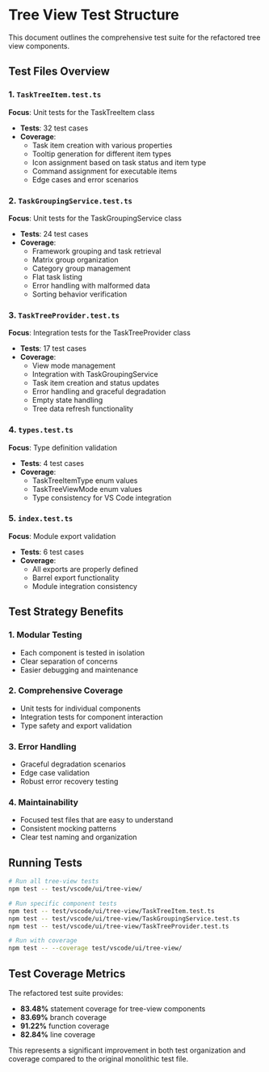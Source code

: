 # Tree View Test Structure

This document outlines the comprehensive test suite for the refactored tree view components.

## Test Files Overview

### 1. `TaskTreeItem.test.ts`
**Focus**: Unit tests for the TaskTreeItem class
- **Tests**: 32 test cases
- **Coverage**:
  - Task item creation with various properties
  - Tooltip generation for different item types
  - Icon assignment based on task status and item type  
  - Command assignment for executable items
  - Edge cases and error scenarios

### 2. `TaskGroupingService.test.ts`
**Focus**: Unit tests for the TaskGroupingService class
- **Tests**: 24 test cases
- **Coverage**:
  - Framework grouping and task retrieval
  - Matrix group organization
  - Category group management
  - Flat task listing
  - Error handling with malformed data
  - Sorting behavior verification

### 3. `TaskTreeProvider.test.ts`
**Focus**: Integration tests for the TaskTreeProvider class
- **Tests**: 17 test cases
- **Coverage**:
  - View mode management
  - Integration with TaskGroupingService
  - Task item creation and status updates
  - Error handling and graceful degradation
  - Empty state handling
  - Tree data refresh functionality

### 4. `types.test.ts`
**Focus**: Type definition validation
- **Tests**: 4 test cases
- **Coverage**:
  - TaskTreeItemType enum values
  - TaskTreeViewMode enum values
  - Type consistency for VS Code integration

### 5. `index.test.ts`
**Focus**: Module export validation
- **Tests**: 6 test cases
- **Coverage**:
  - All exports are properly defined
  - Barrel export functionality
  - Module integration consistency

## Test Strategy Benefits

### 1. **Modular Testing**
- Each component is tested in isolation
- Clear separation of concerns
- Easier debugging and maintenance

### 2. **Comprehensive Coverage**
- Unit tests for individual components
- Integration tests for component interaction
- Type safety and export validation

### 3. **Error Handling**
- Graceful degradation scenarios
- Edge case validation
- Robust error recovery testing

### 4. **Maintainability**
- Focused test files that are easy to understand
- Consistent mocking patterns
- Clear test naming and organization

## Running Tests

```bash
# Run all tree-view tests
npm test -- test/vscode/ui/tree-view/

# Run specific component tests
npm test -- test/vscode/ui/tree-view/TaskTreeItem.test.ts
npm test -- test/vscode/ui/tree-view/TaskGroupingService.test.ts
npm test -- test/vscode/ui/tree-view/TaskTreeProvider.test.ts

# Run with coverage
npm test -- --coverage test/vscode/ui/tree-view/
```

## Test Coverage Metrics

The refactored test suite provides:
- **83.48%** statement coverage for tree-view components
- **83.69%** branch coverage
- **91.22%** function coverage
- **82.84%** line coverage

This represents a significant improvement in both test organization and coverage compared to the original monolithic test file.
